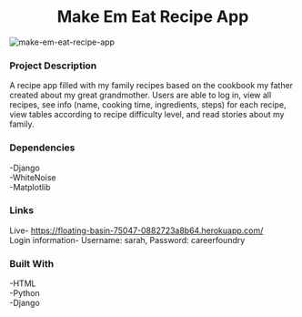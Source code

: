 # <h1 align="center">Make Em Eat Recipe App</h1>
![make-em-eat-recipe-app](https://github.com/SarJohnson/recipe-app/assets/133914581/4757477d-accf-47ec-9ae5-c5f110e3abd6)
 ### Project Description
A recipe app filled with my family recipes based on the cookbook my father created about my great grandmother. Users are able to log in, view all recipes, see info (name, cooking time, ingredients, steps) for each recipe, view tables according to recipe difficulty level, and read stories about my family.
### Dependencies
-Django
</br>
-WhiteNoise
</br>
-Matplotlib
### Links
Live- https://floating-basin-75047-0882723a8b64.herokuapp.com/
</br>
Login information- Username: sarah, Password: careerfoundry
### Built With
-HTML
</br>
-Python
</br>
-Django
